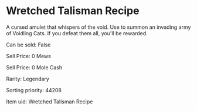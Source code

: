 # Wretched Talisman Recipe

A cursed amulet that whispers of the void. Use to summon an invading army of Voidling Cats. If you defeat them all, you'll be rewarded.

Can be sold: False

Sell Price: 0 Mews

Sell Price: 0 Mole Cash

Rarity: Legendary

Sorting priority: 44208

Item uid: Wretched Talisman Recipe